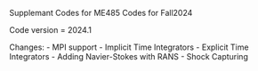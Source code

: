 Supplemant Codes for ME485 Codes for Fall2024

Code version = 2024.1 

Changes:
	- MPI support
	- Implicit Time Integrators
	- Explicit Time Integrators
	- Adding Navier-Stokes with RANS
	- Shock Capturing
